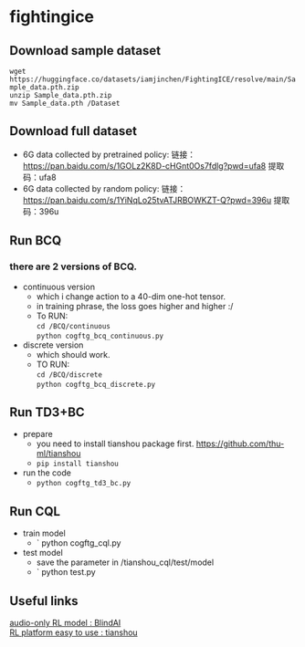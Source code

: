 # fightingice 

## Download sample dataset 

` wget https://huggingface.co/datasets/iamjinchen/FightingICE/resolve/main/Sample_data.pth.zip  `             
` unzip Sample_data.pth.zip `               
`mv Sample_data.pth /Dataset`        

## Download full dataset

- 6G data collected by pretrained policy: 
  链接：https://pan.baidu.com/s/1GOLz2K8D-cHGnt0Os7fdlg?pwd=ufa8 
  提取码：ufa8 
- 6G data collected by random policy:
  链接：https://pan.baidu.com/s/1YiNqLo25tvATJRBOWKZT-Q?pwd=396u 
  提取码：396u 

## Run BCQ

### there are 2 versions of BCQ. 
- continuous version
    - which i change action to a 40-dim one-hot tensor. 
    - in training phrase, the loss goes higher and higher :/
    - To RUN:  
    `cd /BCQ/continuous`      
    `python cogftg_bcq_continuous.py`
- discrete version
    - which should work. 
    - TO RUN:    
`cd /BCQ/discrete   `   
`python cogftg_bcq_discrete.py`

## Run TD3+BC
- prepare
    - you need to install tianshou package first. https://github.com/thu-ml/tianshou
    -  `pip install tianshou`
- run the code
    - ` python cogftg_td3_bc.py `

## Run CQL
- train model
  - ` python cogftg_cql.py
- test model
  - save the parameter in /tianshou_cql/test/model
  - ` python test.py
 
## Useful links
[audio-only RL model : BlindAI](https://github.com/TeamFightingICE/BlindAI) \
[RL platform easy to use : tianshou](https://github.com/thu-ml/tianshou)
